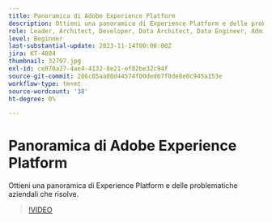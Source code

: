 ```yaml
---
title: Panoramica di Adobe Experience Platform
description: Ottieni una panoramica di Experience Platform e delle problematiche aziendali che risolve.
role: Leader, Architect, Developer, Data Architect, Data Engineer, Admin, User
level: Beginner
last-substantial-update: 2023-11-14T00:00:00Z
jira: KT-4804
thumbnail: 32797.jpg
exl-id: ce870a27-4ae4-4132-8e21-ef82be32c94f
source-git-commit: 286c85aa88d44574f00ded67f0de8e0c945a153e
workflow-type: tm+mt
source-wordcount: '38'
ht-degree: 0%

---
```


# Panoramica di Adobe Experience Platform

Ottieni una panoramica di Experience Platform e delle problematiche aziendali che risolve.

>[!VIDEO](https://video.tv.adobe.com/v/3428495?learn=on&enablevpops&captions=ita)


